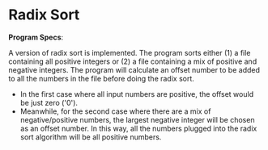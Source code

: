 # Radix Sort

**Program Specs**:

A version of radix sort is implemented. The program sorts either (1) a file containing all positive integers or (2) a file containing a mix of positive and negative integers. 
The program will calculate an offset number to be added to all the numbers in the file before doing the radix sort.
- In the first case where all input numbers are positive, the offset would be just zero ('0').
- Meanwhile, for the second case where there are a mix of negative/positive numbers, the largest negative integer will be chosen as an offset number. In this way, all the numbers plugged into the radix sort algorithm will be all positive numbers.
